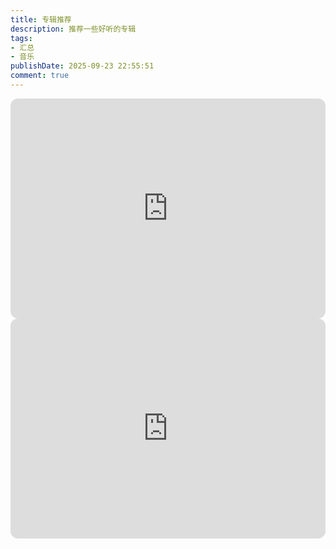 ```yaml
---
title: 专辑推荐
description: 推荐一些好听的专辑
tags:
- 汇总
- 音乐
publishDate: 2025-09-23 22:55:51
comment: true
---
```

<iframe data-testid="embed-iframe" style="border-radius:12px" src="https://open.spotify.com/embed/album/7aJuG4TFXa2hmE4z1yxc3n?utm_source=generator" width="100%" height="352" frameBorder="0" allowfullscreen="" allow="autoplay; clipboard-write; encrypted-media; fullscreen; picture-in-picture" loading="lazy"></iframe>


<iframe data-testid="embed-iframe" style="border-radius:12px" src="https://open.spotify.com/embed/album/5XpEKORZ4y6OrCZSKsi46A?utm_source=generator" width="100%" height="352" frameBorder="0" allowfullscreen="" allow="autoplay; clipboard-write; encrypted-media; fullscreen; picture-in-picture" loading="lazy"></iframe>
